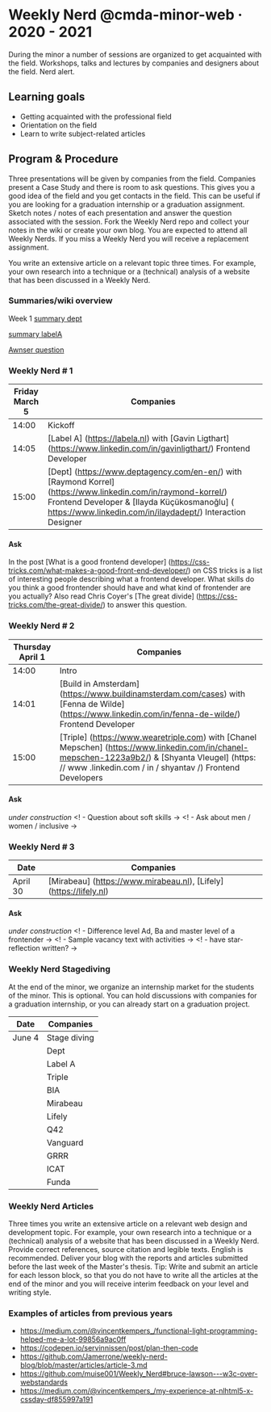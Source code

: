 # Weekly Nerd @cmda-minor-web · 2020 - 2021

During the minor a number of sessions are organized to get acquainted with the field.
Workshops, talks and lectures by companies and designers about the field. Nerd alert.

## Learning goals
- Getting acquainted with the professional field
- Orientation on the field
- Learn to write subject-related articles

## Program & Procedure
Three presentations will be given by companies from the field.
Companies present a Case Study and there is room to ask questions.
This gives you a good idea of ​​the field and you get contacts in the field.
This can be useful if you are looking for a graduation internship or a graduation assignment.
Sketch notes / notes of each presentation and answer the question associated with the session.
Fork the Weekly Nerd repo and collect your notes in the wiki or create your own blog.
You are expected to attend all Weekly Nerds.
If you miss a Weekly Nerd you will receive a replacement assignment.
<!-- Tip: Schrijf ook altijd een link-lijstje met (interessante) onderwerpen die aan bod zijn gekomen. -->


You write an extensive article on a relevant topic three times.
For example, your own research into a technique or a (technical) analysis of a website that has been discussed in a Weekly Nerd.






### Summaries/wiki overview

Week 1
[summary dept](https://github.com/RowinRuizendaal/weekly-nerd-2021/wiki/summary-depht)

[summary labelA](https://github.com/RowinRuizendaal/weekly-nerd-2021/wiki/LabelA)

[Awnser question](https://github.com/RowinRuizendaal/weekly-nerd-2021/wiki/week1-question)


### Weekly Nerd # 1

| Friday March 5 | Companies |
| --- | --- |
| 14:00 | Kickoff |
| 14:05 | [Label A] (https://labela.nl) with [Gavin Ligthart] (https://www.linkedin.com/in/gavinligthart/) Frontend Developer |
| 15:00 | [Dept] (https://www.deptagency.com/en-en/) with [Raymond Korrel] (https://www.linkedin.com/in/raymond-korrel/) Frontend Developer & [Ilayda Küçükosmanoğlu] ( https://www.linkedin.com/in/ilaydadept/) Interaction Designer |

#### Ask

In the post [What is a good frontend developer] (https://css-tricks.com/what-makes-a-good-front-end-developer/) on CSS tricks is a list of interesting people describing what a frontend developer. What skills do you think a good frontender should have and what kind of frontender are you actually? Also read Chris Coyer's [The great divide] (https://css-tricks.com/the-great-divide/) to answer this question.




### Weekly Nerd # 2

| Thursday April 1 | Companies |
| --- | --- |
| 14:00 | Intro |
| 14:01 | [Build in Amsterdam] (https://www.buildinamsterdam.com/cases) with [Fenna de Wilde] (https://www.linkedin.com/in/fenna-de-wilde/) Frontend Developer |
| 15:00 | [Triple] (https://www.wearetriple.com) with [Chanel Mepschen] (https://www.linkedin.com/in/chanel-mepschen-1223a9b2/) & [Shyanta Vleugel] (https: // www .linkedin.com / in / shyantav /) Frontend Developers |

#### Ask

 _under construction_
<! - Question about soft skills ->
<! - Ask about men / women / inclusive ->

### Weekly Nerd # 3

| Date | Companies |
| --- | --- |
| April 30 | [Mirabeau] (https://www.mirabeau.nl), [Lifely] (https://lifely.nl) |

#### Ask

 _under construction_
<! - Difference level Ad, Ba and master level of a frontender ->
<! - Sample vacancy text with activities ->
<! - have star-reflection written? ->


### Weekly Nerd Stagediving

At the end of the minor, we organize an internship market for the students of the minor.
This is optional.
You can hold discussions with companies for a graduation internship, or you can already start on a graduation project.

| Date | Companies |
| --- | --- |
| June 4 | Stage diving |
| | Dept |
| | Label A |
| | Triple |
| | BIA |
| | Mirabeau |
| | Lifely |
| | Q42 |
| | Vanguard |
| | GRRR |
| | ICAT |
| | Funda |


### Weekly Nerd Articles

Three times you write an extensive article on a relevant web design and development topic.
For example, your own research into a technique or a (technical) analysis of a website that has been discussed in a Weekly Nerd.
Provide correct references, source citation and legible texts.
English is recommended.
Deliver your blog with the reports and articles submitted before the last week of the Master's thesis.
Tip: Write and submit an article for each lesson block, so that you do not have to write all the articles at the end of the minor and you will receive interim feedback on your level and writing style.


### Examples of articles from previous years

* https://medium.com/@vincentkempers_/functional-light-programming-helped-me-a-lot-99856a9ac0ff
* https://codepen.io/servinnissen/post/plan-then-code
* https://github.com/Jamerrone/weekly-nerd-blog/blob/master/articles/article-3.md
* https://github.com/muise001/Weekly_Nerd#bruce-lawson---w3c-over-webstandards
* https://medium.com/@vincentkempers_/my-experience-at-nlhtml5-x-cssday-df855997a191



